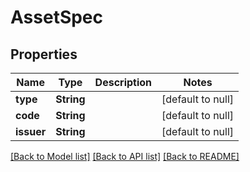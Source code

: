 # AssetSpec
## Properties

| Name | Type | Description | Notes |
|------------ | ------------- | ------------- | -------------|
| **type** | **String** |  | [default to null] |
| **code** | **String** |  | [default to null] |
| **issuer** | **String** |  | [default to null] |

[[Back to Model list]](../README.md#documentation-for-models) [[Back to API list]](../README.md#documentation-for-api-endpoints) [[Back to README]](../README.md)

